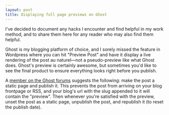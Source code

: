 ```yaml
---
layout: post
title: Displaying full page previews on Ghost
---
```


I've decided to document any hacks I encounter and find helpful in my work method, and to share them here for any reader who may also find them helpful.

Ghost is my blogging platform of choice, and I sorely missed the feature in Wordpress where you can hit "Preview Post" and have it display a live rendering of the post au naturel—not a pseudo-preview like what Ghost does. Ghost's preview is certainly awesome, but sometimes you'd like to see the final product to ensure everything looks right before you publish.

A [member on the Ghost forums](https://ghost.org/forum/using-ghost/5219-page-preview-of-posts/2/) suggests the following: make the post a static page and publish it. This prevents the post from arriving on your blog frontpage or RSS, and your blog's url with the slug appended to it will contain the "preview". Then whenever you're satisfied with the preview, unset the post as a static page, unpublish the post, and republish it (to reset the publish date).
